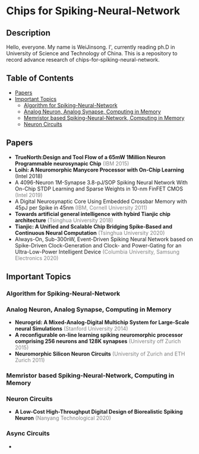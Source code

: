 # Chips for Spiking-Neural-Network

## Description
Hello, everyone.
My name is WeiJinsong. I', currently reading ph.D in University of Science and Technology of China. 
This is a repository to record advance research of chips-for-spiking-neural-network.

## Table of Contents

 - [Papers](#papers)
 - [Important Topics](#important-topics)
   - [Algorithm for Spiking-Neural-Network](#algorithm-for-spiking-neural-network)
   - [Analog Neuron, Analog Synapse, Computing in Memory](#analog-neuron,-analog-synapse,-computing-in-memory)
   - [Memristor based Spiking-Neural-Network, Computing in Memory](#memristor-based-spiking-neural-network,-computing-in-memory)
   - [Neuron Circuits](#neuron-circuits)
 <!-- - [Industry contributions](#industry-contributions) -->

## Papers
- **TrueNorth:Design and Tool Flow of a 65mW 1Million Neuron Programmable neurosynapic Chip** <font color=gray>(IBM 2015)</font>
- **Loihi: A Neuromorphic Manycore Processor with On-Chip Learning** (Intel 2018)
- A 4096-Neuron 1M-Synapse 3.8-pJ/SOP Spiking Neural Network With On-Chip STDP Learning and Sparse Weights in 10-nm FinFET CMOS <font color=gray>(Intel 2019)</font>
- A Digital Neurosynaptic Core Using Embedded Crossbar Memory with 45pJ per Spike in 45nm <font color=gray>(IBM, Cornell University 2011)</font>
- **Towards artificial general intelligence with hybird Tianjic chip architecture** <font color=gray>(Tsinghua University 2018)</font>
- **Tianjic: A Unified and Scalable Chip Bridging Spike-Based and Continuous Neural Computation** <font color=gray>(Tsinghua University 2020)</font>
- Always-On, Sub-300nW, Event-Driven Spiking Neural Network based on Spike-Driven Clock-Generation and Clock- and Power-Gating for an Ultra-Low-Power Intelligent Device <font color=gray>(Columbia University, Samsung Electronics 2020)</font>

## Important Topics
 
### Algorithm for Spiking-Neural-Network

### Analog Neuron, Analog Synapse, Computing in Memory
- **Neurogrid: A Mixed-Analog-Digital Multichip System for Large-Scale neural Simulations** <font color=gray>(Stanford University 2014)</font>
- **A reconfigurable on-line learning spiking neuromorphic processor comprising 256 neurons and 128K synapses** <font color=gray>(University off Zurich 2015)</font>
- **Neuromorphic Silicon Neuron Circuits** <font color=gray>(University of Zurich and ETH Zurich 2011)</font>
 
### Memristor based Spiking-Neural-Network, Computing in Memory 

### Neuron Circuits
- **A Low-Cost High-Throughput Digital Design of Biorealistic Spiking Neuron** <font color=gray>(Nanyang Technological 2020)</font>
 
### Async Circuits
- 
